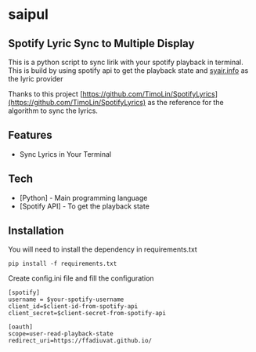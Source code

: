 # saipul
## Spotify Lyric Sync to Multiple Display

This is a python script to sync lirik with your spotify playback in terminal. This is build by using spotify api to get the playback state and [syair.info](https://syair.info) as the lyric provider

Thanks to this project [https://github.com/TimoLin/SpotifyLyrics](https://github.com/TimoLin/SpotifyLyrics) as the reference for the algorithm to sync the lyrics.

## Features

- Sync Lyrics in Your Terminal

## Tech
- [Python] - Main programming language
- [Spotify API] - To get the playback state

## Installation

You will need to install the dependency in requirements.txt

```
pip install -f requirements.txt
```

Create config.ini file and fill the configuration

```
[spotify]
username = $your-spotify-username
client_id=$client-id-from-spotify-api
client_secret=$client-secret-from-spotify-api

[oauth]
scope=user-read-playback-state
redirect_uri=https://ffadiuvat.github.io/
```
